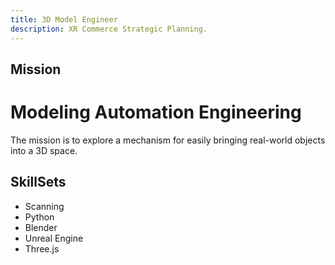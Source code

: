 ```yaml
---
title: 3D Model Engineer
description: XR Commerce Strategic Planning.
---
```


## Mission
# Modeling Automation Engineering 

The mission is to explore a mechanism for easily bringing real-world objects into a 3D space.

## SkillSets

* Scanning 
* Python
* Blender
* Unreal Engine
* Three.js